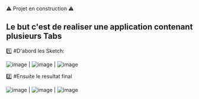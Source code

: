 :warning: Projet en construction :warning: 

## Le but c'est de realiser une application contenant plusieurs **Tabs**  

:one: #D'abord les Sketch:

![image]() | ![image]() |  ![image]() 

:two: #Ensuite le resultat final 

![image]() |  ![image]() |  ![image]()

